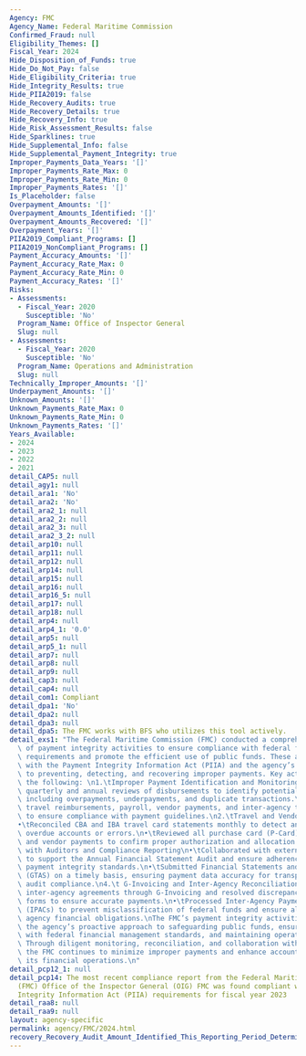 ```yaml
---
Agency: FMC
Agency_Name: Federal Maritime Commission
Confirmed_Fraud: null
Eligibility_Themes: []
Fiscal_Year: 2024
Hide_Disposition_of_Funds: true
Hide_Do_Not_Pay: false
Hide_Eligibility_Criteria: true
Hide_Integrity_Results: true
Hide_PIIA2019: false
Hide_Recovery_Audits: true
Hide_Recovery_Details: true
Hide_Recovery_Info: true
Hide_Risk_Assessment_Results: false
Hide_Sparklines: true
Hide_Supplemental_Info: false
Hide_Supplemental_Payment_Integrity: true
Improper_Payments_Data_Years: '[]'
Improper_Payments_Rate_Max: 0
Improper_Payments_Rate_Min: 0
Improper_Payments_Rates: '[]'
Is_Placeholder: false
Overpayment_Amounts: '[]'
Overpayment_Amounts_Identified: '[]'
Overpayment_Amounts_Recovered: '[]'
Overpayment_Years: '[]'
PIIA2019_Compliant_Programs: []
PIIA2019_NonCompliant_Programs: []
Payment_Accuracy_Amounts: '[]'
Payment_Accuracy_Rate_Max: 0
Payment_Accuracy_Rate_Min: 0
Payment_Accuracy_Rates: '[]'
Risks:
- Assessments:
  - Fiscal_Year: 2020
    Susceptible: 'No'
  Program_Name: Office of Inspector General
  Slug: null
- Assessments:
  - Fiscal_Year: 2020
    Susceptible: 'No'
  Program_Name: Operations and Administration
  Slug: null
Technically_Improper_Amounts: '[]'
Underpayment_Amounts: '[]'
Unknown_Amounts: '[]'
Unknown_Payments_Rate_Max: 0
Unknown_Payments_Rate_Min: 0
Unknown_Payments_Rates: '[]'
Years_Available:
- 2024
- 2023
- 2022
- 2021
detail_CAP5: null
detail_agy1: null
detail_ara1: 'No'
detail_ara2: 'No'
detail_ara2_1: null
detail_ara2_2: null
detail_ara2_3: null
detail_ara2_3_2: null
detail_arp10: null
detail_arp11: null
detail_arp12: null
detail_arp14: null
detail_arp15: null
detail_arp16: null
detail_arp16_5: null
detail_arp17: null
detail_arp18: null
detail_arp4: null
detail_arp4_1: '0.0'
detail_arp5: null
detail_arp5_1: null
detail_arp7: null
detail_arp8: null
detail_arp9: null
detail_cap3: null
detail_cap4: null
detail_com1: Compliant
detail_dpa1: 'No'
detail_dpa2: null
detail_dpa3: null
detail_dpa5: The FMC works with BFS who utilizes this tool actively.
detail_exs1: "The Federal Maritime Commission (FMC) conducted a comprehensive set\
  \ of payment integrity activities to ensure compliance with federal financial management\
  \ requirements and promote the efficient use of public funds. These activities align\
  \ with the Payment Integrity Information Act (PIIA) and the agency’s commitment\
  \ to preventing, detecting, and recovering improper payments. Key activities include\
  \ the following: \n1.\tImproper Payment Identification and Monitoring\n•\tConducted\
  \ quarterly and annual reviews of disbursements to identify potential improper payments,\
  \ including overpayments, underpayments, and duplicate transactions.\n•\tMonitored\
  \ travel reimbursements, payroll, vendor payments, and inter-agency transactions\
  \ to ensure compliance with payment guidelines.\n2.\tTravel and Vendor Payment Reviews\n\
  •\tReconciled CBA and IBA travel card statements monthly to detect and address potential\
  \ overdue accounts or errors.\n•\tReviewed all purchase card (P-Card) transactions\
  \ and vendor payments to confirm proper authorization and allocation.\n3.\tCoordination\
  \ with Auditors and Compliance Reporting\n•\tCollaborated with external auditors\
  \ to support the Annual Financial Statement Audit and ensure adherence to federal\
  \ payment integrity standards.\n•\tSubmitted Financial Statements and Treasury Reports\
  \ (GTAS) on a timely basis, ensuring payment data accuracy for transparency and\
  \ audit compliance.\n4.\t G-Invoicing and Inter-Agency Reconciliations\n•\tManaged\
  \ inter-agency agreements through G-Invoicing and resolved discrepancies in 7600A/B\
  \ forms to ensure accurate payments.\n•\tProcessed Inter-Agency Payments and Collections\
  \ (IPACs) to prevent misclassification of federal funds and ensure alignment with\
  \ agency financial obligations.\nThe FMC’s payment integrity activities reflect\
  \ the agency’s proactive approach to safeguarding public funds, ensuring compliance\
  \ with federal financial management standards, and maintaining operational excellence.\
  \ Through diligent monitoring, reconciliation, and collaboration with auditors,\
  \ the FMC continues to minimize improper payments and enhance accountability in\
  \ its financial operations.\n"
detail_pcp12_1: null
detail_pcp14: The most recent compliance report from the Federal Maritime Commission's
  (FMC) Office of the Inspector General (OIG) FMC was found compliant with the Payment
  Integrity Information Act (PIIA) requirements for fiscal year 2023
detail_raa8: null
detail_raa9: null
layout: agency-specific
permalink: agency/FMC/2024.html
recovery_Recovery_Audit_Amount_Identified_This_Reporting_Period_Determined_Not_Collectable_Rate: 0.0
---
```

